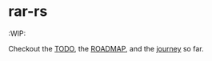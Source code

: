# rar-rs

:WIP:

Checkout the [TODO](rar-rs/TODO.md), the [ROADMAP](docs/ROADMAP.md),
and the [journey](docs/JOURNEY.md) so far.
